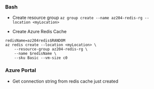 ### Bash
- Create resource group
`az group create --name az204-redis-rg --location <myLocation>`

- Create Azure Redis Cache
```
redisName=az204redis$RANDOM
az redis create --location <myLocation> \
    --resource-group az204-redis-rg \
    --name $redisName \
    --sku Basic --vm-size c0
```

### Azure Portal
- Get connection string from redis cache just created


